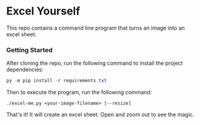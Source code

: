 Excel Yourself
==============

This repo contains a command line program that turns an image into an excel sheet.

### Getting Started

After cloning the repo, run the following command to install the project dependencies:

```powershell
py -m pip install -r requirements.txt
```

Then to execute the program, run the following command:

```
./excel-me.py <your-image-filename> [--resize]
```

That's it! It will create an excel sheet. Open and zoom out to see the magic.
